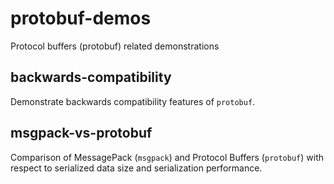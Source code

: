 # protobuf-demos
Protocol buffers (protobuf) related demonstrations

## backwards-compatibility

Demonstrate backwards compatibility features of `protobuf`.

## msgpack-vs-protobuf

Comparison of MessagePack (`msgpack`) and Protocol Buffers (`protobuf`) with respect to serialized data size and serialization performance.
